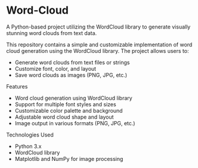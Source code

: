 # Word-Cloud
A Python-based project utilizing the WordCloud library to generate visually stunning word clouds from text data.

This repository contains a simple and customizable implementation of word cloud generation using the WordCloud library. The project allows users to:

- Generate word clouds from text files or strings
- Customize font, color, and layout
- Save word clouds as images (PNG, JPG, etc.)

Features

- Word cloud generation using WordCloud library
- Support for multiple font styles and sizes
- Customizable color palette and background
- Adjustable word cloud shape and layout
- Image output in various formats (PNG, JPG, etc.)

Technologies Used

- Python 3.x
- WordCloud library
- Matplotlib and NumPy for image processing
